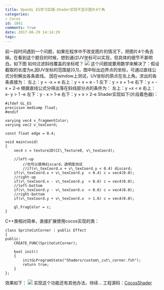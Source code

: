 ```yaml
---
title: OpenGL ES学习实践—Shader实现不显示图片4个角
categories:
- Cocos
id: 1041
comments: true
date: 2017-06-29 14:14:29
tags:
---
```


前一段时间遇到一个问题，如果在程序中不改变图片的情况下，把图片4个角去掉。在看到这个题目的时候，想到通过UV坐标可以实现，但具体的细节不甚明白。如下图 如何过滤斜线覆盖的坐标呢？ ![](http://www.le-more.com/wp-content/uploads/2017/06/opengles_samples_uv.png) 这个问题就要用数学来解决了：假设截取的长度为e,因UV坐标的范围是\[0,1\]，图中标出边界点的坐标，可通过直线公式分别解出各条直线。 因在window上测试，UV坐标的原点在左上角。求出的各条直接为： 左上：y = -x + e 右上：y = x + e - 1 左下：y = x + 1-e 右下：y = -x + 2-e 根据直线公式分得出落在斜线部分点的条件为： 左上：y +x < e 右上：x- y > 1 -e 左下：y - x > 1-e 右下：y + x > 2-e Shader实现如下(片段着色器)：
    
    #ifdef GL_ES
    precision mediump float;
    #endif
    
    varying vec4 v_fragmentColor;
    varying vec2 v_texCoord;
    
    const float edge = 0.4;
    
    void main(void)
    {
        vec4 c = texture2D(CC\_Texture0, v\_texCoord);
        
        //left-up
            //也可以使用discard，透明度测试
            //if(v\_texCoord.x + v\_texCoord.y < 0.4) discard; 
        if(v\_texCoord.x + v\_texCoord.y  < 0.4) c = vec4(0.0); 
        //right-up
        if(v\_texCoord.x - v\_texCoord.y  > 0.6) c = vec4(0.0); 
        //left-bottom
        if(v\_texCoord.y - v\_texCoord.x  > 0.6) c = vec4(0.0); 
        //right-bottom
        if(v\_texCoord.y + v\_texCoord.x  > 1.6) c = vec4(0.0); 
    
        gl_FragColor = c;
    }

C++类相对简单，直接扩展使用cocos实现的类：
    
    class SpriteCutCorner : public Effect
    {
    public:
        CREATE_FUNC(SpriteCutCorner);
    
        bool init()
        {
            initGLProgramState("Shaders/custom\_cut\_corner.fsh");
            return true;
        }
    };

效果如下： ![](http://www.le-more.com/wp-content/uploads/2017/06/opengles_samples_uv_ret.png) 实现这个功能还有其他办法，待续... 工程源码：[CocosShader](https://github.com/max-xue/MyProject_Cocos)